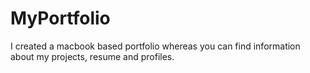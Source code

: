# MyPortfolio

I created a macbook based portfolio whereas you can find information about my projects, resume and profiles.

